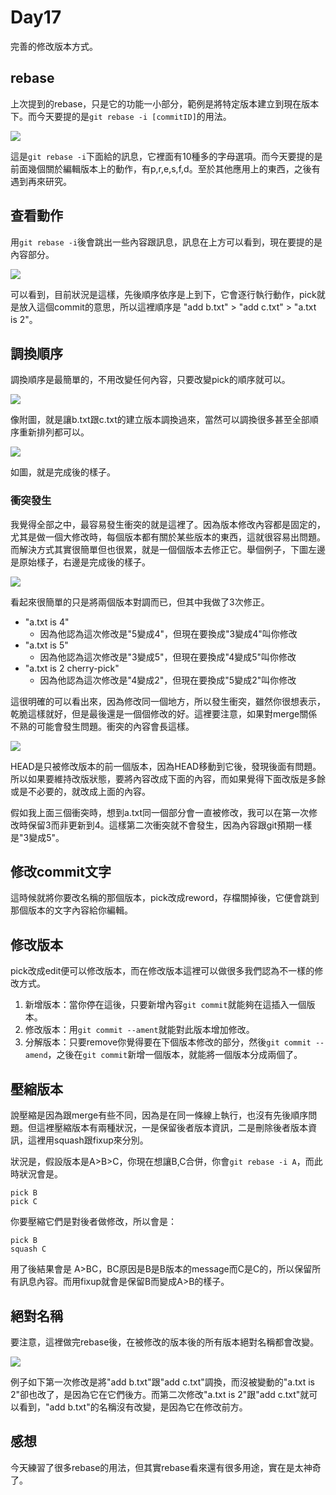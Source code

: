 # Day17
完善的修改版本方式。

## rebase
上次提到的rebase，只是它的功能一小部分，範例是將特定版本建立到現在版本下。而今天要提的是`git rebase -i [commitID]`的用法。

![](https://i.imgur.com/g5sPC5K.png)

這是`git rebase -i`下面給的訊息，它裡面有10種多的字母選項。而今天要提的是前面幾個關於編輯版本上的動作，有p,r,e,s,f,d。至於其他應用上的東西，之後有遇到再來研究。

## 查看動作
用`git rebase -i`後會跳出一些內容跟訊息，訊息在上方可以看到，現在要提的是內容部分。

![](https://i.imgur.com/7iLyBIw.png)

可以看到，目前狀況是這樣，先後順序依序是上到下，它會逐行執行動作，pick就是放入這個commit的意思，所以這裡順序是 "add b.txt" > "add c.txt" > "a.txt is 2"。

## 調換順序
調換順序是最簡單的，不用改變任何內容，只要改變pick的順序就可以。

![](https://i.imgur.com/zpzbHrc.png)

像附圖，就是讓b.txt跟c.txt的建立版本調換過來，當然可以調換很多甚至全部順序重新排列都可以。

![](https://i.imgur.com/kV3hZWm.png)

如圖，就是完成後的樣子。

### 衝突發生
我覺得全部之中，最容易發生衝突的就是這裡了。因為版本修改內容都是固定的，尤其是做一個大修改時，每個版本都有關於某些版本的東西，這就很容易出問題。而解決方式其實很簡單但也很累，就是一個個版本去修正它。舉個例子，下圖左邊是原始樣子，右邊是完成後的樣子。

![](https://i.imgur.com/dzEtatA.png)

看起來很簡單的只是將兩個版本對調而已，但其中我做了3次修正。

- "a.txt is 4"
  - 因為他認為這次修改是"5變成4"，但現在要換成"3變成4"叫你修改
- "a.txt is 5"
  - 因為他認為這次修改是"3變成5"，但現在要換成"4變成5"叫你修改
- "a.txt is 2 cherry-pick"
  - 因為他認為這次修改是"4變成2"，但現在要換成"5變成2"叫你修改

這很明確的可以看出來，因為修改同一個地方，所以發生衝突，雖然你很想表示，乾脆這樣就好，但是最後還是一個個修改的好。這裡要注意，如果對merge關係不熟的可能會發生問題。衝突的內容會長這樣。

![](https://i.imgur.com/rTRbOEA.png)

HEAD是只被修改版本的前一個版本，因為HEAD移動到它後，發現後面有問題。所以如果要維持改版狀態，要將內容改成下面的內容，而如果覺得下面改版是多餘或是不必要的，就改成上面的內容。

假如我上面三個衝突時，想到a.txt同一個部分會一直被修改，我可以在第一次修改時保留3而非更新到4。這樣第二次衝突就不會發生，因為內容跟git預期一樣是"3變成5"。

## 修改commit文字
這時候就將你要改名稱的那個版本，pick改成reword，存檔關掉後，它便會跳到那個版本的文字內容給你編輯。

## 修改版本
pick改成edit便可以修改版本，而在修改版本這裡可以做很多我們認為不一樣的修改方式。

1. 新增版本：當你停在這後，只要新增內容`git commit`就能夠在這插入一個版本。
2. 修改版本：用`git commit --ament`就能對此版本增加修改。
3. 分解版本：只要remove你覺得要在下個版本修改的部分，然後`git commit --amend`，之後在`git commit`新增一個版本，就能將一個版本分成兩個了。

## 壓縮版本
說壓縮是因為跟merge有些不同，因為是在同一條線上執行，也沒有先後順序問題。但這裡壓縮版本有兩種狀況，一是保留後者版本資訊，二是刪除後者版本資訊，這裡用squash跟fixup來分別。

狀況是，假設版本是A>B>C，你現在想讓B,C合併，你會`git rebase -i A`，而此時狀況會是。

```
pick B
pick C
```

你要壓縮它們是對後者做修改，所以會是：

```
pick B
squash C
```

用了後結果會是 A>BC，BC原因是B是B版本的message而C是C的，所以保留所有訊息內容。而用fixup就會是保留B而變成A>B的樣子。

## 絕對名稱
要注意，這裡做完rebase後，在被修改的版本後的所有版本絕對名稱都會改變。

![](https://i.imgur.com/zLJCvwO.png)

例子如下第一次修改是將"add b.txt"跟"add c.txt"調換，而沒被變動的"a.txt is 2"卻也改了，是因為它在它們後方。而第二次修改"a.txt is 2"跟"add c.txt"就可以看到，"add b.txt"的名稱沒有改變，是因為它在修改前方。

## 感想
今天練習了很多rebase的用法，但其實rebase看來還有很多用途，實在是太神奇了。